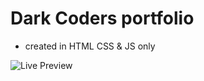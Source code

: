 # Dark Coders portfolio
- created in HTML CSS & JS only

![Live Preview](https://darkcoders07.netlify.app/)